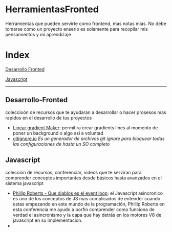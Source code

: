 # HerramientasFronted
Herramientas que pueden servirte como frontend, mas notas mias. No debe tomarse como un proyecto enserio es solamente para recopilar mis pensamientos y mi aprendizaje

# Index
[Desarrollo Fronted](#desarrollo-fronted)


[Javascript](#Javascript)


----

## Desarrollo-Fronted
coleccioón de recursos que te ayudaran a desarrollar o hacer prosesos mas rapidos en el desarrollo de tus proyectos
- [Linear gradient Maker](https://cssgradient.io/): permitira crear gradients lines al momento de poner un background o algo asi a voluntad
- [gitignore.io](https://www.toptal.com/developers/gitignore/) *Es un generador de archivos git ignore para bloquear todas las configuraciones de hasta un SO completo*

## Javascript
colección de recursos, conferenciar, videos que te serviran para comprender conceptos importantes desde básicos hasta avanzados en el sistema javascript
- [Phillip Roberts - Que diablos es el event loop](https://www.youtube.com/watch?time_continue=283&v=8aGhZQkoFbQ&embeds_referring_euri=http%3A%2F%2Flatentflip.com%2F&source_ve_path=Mjg2NjY&feature=emb_logo): el Javascript asincronico es uno de los conceptos de JS mas complicados de entender cuando estas empezando en este mundo de la programación, Phillip Roberts en esta conferencia me ayudo a porfin comprender como funciona de verdad el asincronismo y la capa que hay detrás en los motores V8 de javascript en su implementacion.
- 
